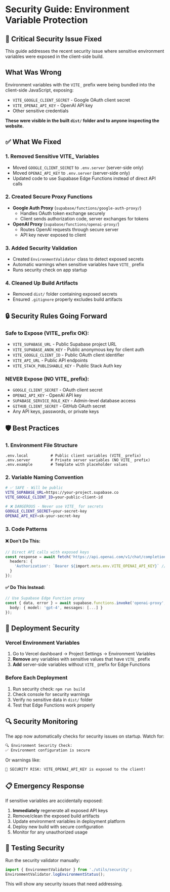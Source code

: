 # Security Guide: Environment Variable Protection

## 🚨 Critical Security Issue Fixed

This guide addresses the recent security issue where sensitive environment variables were exposed in the client-side build.

## What Was Wrong

Environment variables with the `VITE_` prefix were being bundled into the client-side JavaScript, exposing:
- `VITE_GOOGLE_CLIENT_SECRET` - Google OAuth client secret
- `VITE_OPENAI_API_KEY` - OpenAI API key
- Other sensitive credentials

**These were visible in the built `dist/` folder and to anyone inspecting the website.**

## ✅ What We Fixed

### 1. Removed Sensitive VITE_ Variables
- Moved `GOOGLE_CLIENT_SECRET` to `.env.server` (server-side only)
- Moved `OPENAI_API_KEY` to `.env.server` (server-side only)
- Updated code to use Supabase Edge Functions instead of direct API calls

### 2. Created Secure Proxy Functions
- **Google Auth Proxy** (`supabase/functions/google-auth-proxy/`)
  - Handles OAuth token exchange securely
  - Client sends authorization code, server exchanges for tokens
- **OpenAI Proxy** (`supabase/functions/openai-proxy/`)
  - Routes OpenAI requests through secure server
  - API key never exposed to client

### 3. Added Security Validation
- Created `EnvironmentValidator` class to detect exposed secrets
- Automatic warnings when sensitive variables have `VITE_` prefix
- Runs security check on app startup

### 4. Cleaned Up Build Artifacts
- Removed `dist/` folder containing exposed secrets
- Ensured `.gitignore` properly excludes build artifacts

## 🔒 Security Rules Going Forward

### Safe to Expose (VITE_ prefix OK):
- `VITE_SUPABASE_URL` - Public Supabase project URL
- `VITE_SUPABASE_ANON_KEY` - Public anonymous key for client auth
- `VITE_GOOGLE_CLIENT_ID` - Public OAuth client identifier
- `VITE_API_URL` - Public API endpoints
- `VITE_STACK_PUBLISHABLE_KEY` - Public Stack Auth key

### NEVER Expose (NO VITE_ prefix):
- `GOOGLE_CLIENT_SECRET` - OAuth client secret
- `OPENAI_API_KEY` - OpenAI API key
- `SUPABASE_SERVICE_ROLE_KEY` - Admin-level database access
- `GITHUB_CLIENT_SECRET` - GitHub OAuth secret
- Any API keys, passwords, or private keys

## 🛡️ Best Practices

### 1. Environment File Structure
```
.env.local          # Public client variables (VITE_ prefix)
.env.server         # Private server variables (NO VITE_ prefix)
.env.example        # Template with placeholder values
```

### 2. Variable Naming Convention
```bash
# ✅ SAFE - Will be public
VITE_SUPABASE_URL=https://your-project.supabase.co
VITE_GOOGLE_CLIENT_ID=your-public-client-id

# ❌ DANGEROUS - Never use VITE_ for secrets
GOOGLE_CLIENT_SECRET=your-secret-key
OPENAI_API_KEY=sk-your-secret-key
```

### 3. Code Patterns

#### ❌ Don't Do This:
```typescript
// Direct API calls with exposed keys
const response = await fetch('https://api.openai.com/v1/chat/completions', {
  headers: {
    'Authorization': `Bearer ${import.meta.env.VITE_OPENAI_API_KEY}` // EXPOSED!
  }
});
```

#### ✅ Do This Instead:
```typescript
// Use Supabase Edge Function proxy
const { data, error } = await supabase.functions.invoke('openai-proxy', {
  body: { model: 'gpt-4', messages: [...] }
});
```

## 🚀 Deployment Security

### Vercel Environment Variables
1. Go to Vercel dashboard → Project Settings → Environment Variables
2. **Remove** any variables with sensitive values that have `VITE_` prefix
3. **Add** server-side variables without `VITE_` prefix for Edge Functions

### Before Each Deployment
1. Run security check: `npm run build`
2. Check console for security warnings
3. Verify no sensitive data in `dist/` folder
4. Test that Edge Functions work properly

## 🔍 Security Monitoring

The app now automatically checks for security issues on startup. Watch for:

```bash
🔍 Environment Security Check:
✅ Environment configuration is secure
```

Or warnings like:
```bash
🚨 SECURITY RISK: VITE_OPENAI_API_KEY is exposed to the client!
```

## 📋 Emergency Response

If sensitive variables are accidentally exposed:

1. **Immediately** regenerate all exposed API keys
2. Remove/clean the exposed build artifacts
3. Update environment variables in deployment platform
4. Deploy new build with secure configuration
5. Monitor for any unauthorized usage

## 🔧 Testing Security

Run the security validator manually:
```typescript
import { EnvironmentValidator } from './utils/security';
EnvironmentValidator.logEnvironmentStatus();
```

This will show any security issues that need addressing. 